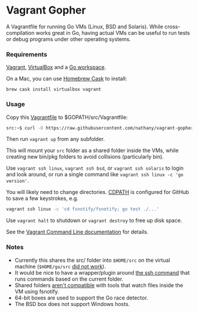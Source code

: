 # Vagrant Gopher

A Vagrantfile for running Go VMs (Linux, BSD and Solaris). While cross-compilation works great in Go, having actual VMs can be useful to run tests or debug programs under other operating systems.

### Requirements

[Vagrant][], [VirtualBox][] and a [Go workspace][workspace].

On a Mac, you can use [Homebrew Cask](https://caskroom.github.io/) to install:

```
brew cask install virtualbox vagrant
```

### Usage

Copy this [Vagrantfile][] to $GOPATH/src/Vagrantfile:

```bash
src:~$ curl -O https://raw.githubusercontent.com/nathany/vagrant-gopher/master/Vagrantfile
```

Then run `vagrant up` from any subfolder. 

This will mount your `src` folder as a shared folder inside the VMs, while creating new bin/pkg folders to avoid collisions (particularly bin).

Use `vagrant ssh linux`, `vagrant ssh bsd`, or `vagrant ssh solaris` to login and look around, or run a single command like `vagrant ssh linux -c 'go version'`. 

You will likely need to change directories. [CDPATH][] is configured for GitHub to save a few keystrokes, e.g. 

```bash
vagrant ssh linux -c 'cd fsnotify/fsnotify; go test ./...'
```

Use `vagrant halt` to shutdown or `vagrant destroy` to free up disk space.

See the [Vagrant Command Line documentation][cli] for details.

### Notes

* Currently this shares the src/ folder into `$HOME/src` on the virtual machine (`$HOME/go/src` [did not work](https://github.com/mitchellh/vagrant/issues/2257)).
* It would be nice to have a wrapper/plugin around [the ssh command](https://github.com/mitchellh/vagrant/tree/master/plugins/commands/ssh) that runs commands based on the current folder.
* Shared folders [aren't compatible](https://twitter.com/mitchellh/status/376408213203062784) with tools that watch files inside the VM using fsnotify.
* 64-bit boxes are used to support the Go race detector.
* The BSD box does not support Windows hosts.

[Vagrant]: https://www.vagrantup.com/
[VirtualBox]: https://www.virtualbox.org/
[cli]: https://docs.vagrantup.com/v2/cli/index.html
[workspace]: https://golang.org/doc/code.html
[Vagrantfile]: https://raw.github.com/nathany/vagrant-gopher/master/Vagrantfile
[CDPATH]: http://theunixtoolbox.com/cdpath/
